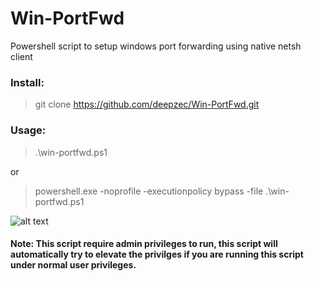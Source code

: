 # Win-PortFwd
Powershell script to setup windows port forwarding using native netsh client

### Install:
> git clone https://github.com/deepzec/Win-PortFwd.git


### Usage:
>  .\win-portfwd.ps1

or 

> powershell.exe -noprofile -executionpolicy bypass -file .\win-portfwd.ps1

![alt text](https://github.com/deepzec/Win-PortFwd/blob/master/win-portfwd.PNG "Win-Portfwd")


#### Note: This script require admin privileges to run, this script will automatically try to elevate the privilges if you are running this script under normal user privileges.

